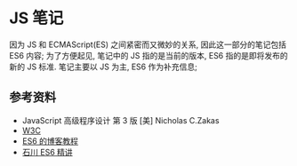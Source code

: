 # JS 笔记

因为 JS 和 ECMAScript(ES) 之间紧密而又微妙的关系, 因此这一部分的笔记包括 ES6 内容;
为了方便起见, 笔记中的 JS 指的是当前的版本, ES6 指的是即将发布的新的 JS 标准. 笔记主要以 JS 为主, ES6 作为补充信息;

## 参考资料

- JavaScript 高级程序设计 第 3 版 [美] Nicholas C.Zakas
- [W3C](https://www.w3school.com.cn/js/index.asp)
- [ES6 的博客教程](http://es6.ruanyifeng.com)
- [石川 ES6 精讲](https://www.bilibili.com/video/av41783773/)

